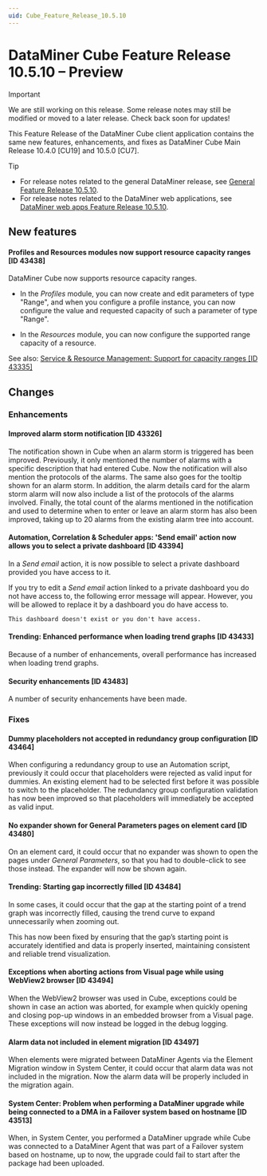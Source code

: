 ```yaml
---
uid: Cube_Feature_Release_10.5.10
---
```


# DataMiner Cube Feature Release 10.5.10 – Preview

> [!IMPORTANT]
> We are still working on this release. Some release notes may still be modified or moved to a later release. Check back soon for updates!

This Feature Release of the DataMiner Cube client application contains the same new features, enhancements, and fixes as DataMiner Cube Main Release 10.4.0 [CU19] and 10.5.0 [CU7].

> [!TIP]
>
> - For release notes related to the general DataMiner release, see [General Feature Release 10.5.10](xref:General_Feature_Release_10.5.10).
> - For release notes related to the DataMiner web applications, see [DataMiner web apps Feature Release 10.5.10](xref:Web_apps_Feature_Release_10.5.10).

## New features

#### Profiles and Resources modules now support resource capacity ranges [ID 43438]

<!-- MR 10.4.0 [CU19] / 10.5.0 [CU7] - FR 10.5.10 -->

DataMiner Cube now supports resource capacity ranges.

- In the *Profiles* module, you can now create and edit parameters of type "Range", and when you configure a profile instance, you can now configure the value and requested capacity of such a parameter of type "Range".

- In the *Resources* module, you can now configure the supported range capacity of a resource.

See also: [Service & Resource Management: Support for capacity ranges [ID 43335]](xref:General_Feature_Release_10.5.9#service--resource-management-support-for-capacity-ranges-id-43335)

## Changes

### Enhancements

#### Improved alarm storm notification [ID 43326]

<!-- MR 10.4.0 [CU19] / 10.5.0 [CU7] - FR 10.5.10 -->

The notification shown in Cube when an alarm storm is triggered has been improved. Previously, it only mentioned the number of alarms with a specific description that had entered Cube. Now the notification will also mention the protocols of the alarms. The same also goes for the tooltip shown for an alarm storm. In addition, the alarm details card for the alarm storm alarm will now also include a list of the protocols of the alarms involved. Finally, the total count of the alarms mentioned in the notification and used to determine when to enter or leave an alarm storm has also been improved, taking up to 20 alarms from the existing alarm tree into account.

#### Automation, Correlation & Scheduler apps: 'Send email' action now allows you to select a private dashboard [ID 43394]

<!-- MR 10.4.0 [CU19] / 10.5.0 [CU7] - FR 10.5.10 -->

In a *Send email* action, it is now possible to select a private dashboard provided you have access to it.

If you try to edit a *Send email* action linked to a private dashboard you do not have access to, the following error message will appear. However, you will be allowed to replace it by a dashboard you do have access to.

`This dashboard doesn't exist or you don't have access.`

#### Trending: Enhanced performance when loading trend graphs [ID 43433]

<!-- MR 10.4.0 [CU19] / 10.5.0 [CU7] - FR 10.5.10 -->

Because of a number of enhancements, overall performance has increased when loading trend graphs.

#### Security enhancements [ID 43483]

<!-- MR 10.4.0 [CU19] / 10.5.0 [CU7] - FR 10.5.10 -->

A number of security enhancements have been made.

### Fixes

#### Dummy placeholders not accepted in redundancy group configuration [ID 43464]

<!-- MR 10.4.0 [CU19] / 10.5.0 [CU7] - FR 10.5.10 -->

When configuring a redundancy group to use an Automation script, previously it could occur that placeholders were rejected as valid input for dummies. An existing element had to be selected first before it was possible to switch to the placeholder. The redundancy group configuration validation has now been improved so that placeholders will immediately be accepted as valid input.

#### No expander shown for General Parameters pages on element card [ID 43480]

<!-- MR 10.4.0 [CU19] / 10.5.0 [CU7] - FR 10.5.10 -->

On an element card, it could occur that no expander was shown to open the pages under *General Parameters*, so that you had to double-click to see those instead. The expander will now be shown again.

#### Trending: Starting gap incorrectly filled [ID 43484]

In some cases, it could occur that the gap at the starting point of a trend graph was incorrectly filled, causing the trend curve to expand unnecessarily when zooming out.

This has now been fixed by ensuring that the gap’s starting point is accurately identified and data is properly inserted, maintaining consistent and reliable trend visualization.

#### Exceptions when aborting actions from Visual page while using WebView2 browser [ID 43494]

<!-- MR 10.4.0 [CU19] / 10.5.0 [CU7] - FR 10.5.10 -->

When the WebView2 browser was used in Cube, exceptions could be shown in case an action was aborted, for example when quickly opening and closing pop-up windows in an embedded browser from a Visual page. These exceptions will now instead be logged in the debug logging.

#### Alarm data not included in element migration [ID 43497]

<!-- MR 10.4.0 [CU19] / 10.5.0 [CU7] - FR 10.5.10 -->

When elements were migrated between DataMiner Agents via the Element Migration window in System Center, it could occur that alarm data was not included in the migration. Now the alarm data will be properly included in the migration again.

#### System Center: Problem when performing a DataMiner upgrade while being connected to a DMA in a Failover system based on hostname [ID 43513]

<!-- MR 10.4.0 [CU19] / 10.5.0 [CU7] - FR 10.5.10 -->

When, in System Center, you performed a DataMiner upgrade while Cube was connected to a DataMiner Agent that was part of a Failover system based on hostname, up to now, the upgrade could fail to start after the package had been uploaded.
